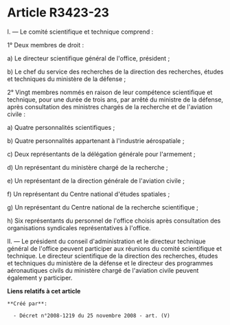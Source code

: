 # Article R3423-23

I. ― Le comité scientifique et technique comprend :

1° Deux membres de droit :

a) Le directeur scientifique général de l'office, président ;

b) Le chef du service des recherches de la direction des recherches, études et techniques du ministère de la défense ;

2° Vingt membres nommés en raison de leur compétence scientifique et technique, pour une durée de trois ans, par arrêté du
ministre de la défense, après consultation des ministres chargés de la recherche et de l'aviation civile :

a) Quatre personnalités scientifiques ;

b) Quatre personnalités appartenant à l'industrie aérospatiale ;

c) Deux représentants de la délégation générale pour l'armement ;

d) Un représentant du ministère chargé de la recherche ;

e) Un représentant de la direction générale de l'aviation civile ;

f) Un représentant du Centre national d'études spatiales ;

g) Un représentant du Centre national de la recherche scientifique ;

h) Six représentants du personnel de l'office choisis après consultation des organisations syndicales représentatives à
l'office.

II. ― Le président du conseil d'administration et le directeur technique général de l'office peuvent participer aux réunions
du comité scientifique et technique. Le directeur scientifique de la direction des recherches, études et techniques du
ministère de la défense et le directeur des programmes aéronautiques civils du ministère chargé de l'aviation civile peuvent
également y participer.

**Liens relatifs à cet article**

	**Créé par**:

	  - Décret n°2008-1219 du 25 novembre 2008 - art. (V)
